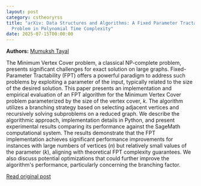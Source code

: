 ```yaml
---
layout: post
category: cstheoryrss
title: "arXiv: Data Structures and Algorithms: A Fixed Parameter Tractable Approach for Solving the Vertex Cover
  Problem in Polynomial Time Complexity"
date: 2025-07-15T00:00:00
---
```


**Authors:** [Mumuksh Tayal](https://dblp.uni-trier.de/search?q=Mumuksh+Tayal)

The Minimum Vertex Cover problem, a classical NP-complete problem, presents
significant challenges for exact solution on large graphs. Fixed-Parameter
Tractability (FPT) offers a powerful paradigm to address such problems by
exploiting a parameter of the input, typically related to the size of the
desired solution. This paper presents an implementation and empirical
evaluation of an FPT algorithm for the Minimum Vertex Cover problem
parameterized by the size of the vertex cover, $k$. The algorithm utilizes a
branching strategy based on selecting adjacent vertices and recursively solving
subproblems on a reduced graph. We describe the algorithmic approach,
implementation details in Python, and present experimental results comparing
its performance against the SageMath computational system. The results
demonstrate that the FPT implementation achieves significant performance
improvements for instances with large numbers of vertices ($n$) but relatively
small values of the parameter ($k$), aligning with theoretical FPT complexity
guarantees. We also discuss potential optimizations that could further improve
the algorithm's performance, particularly concerning the branching factor.

[Read original post](http://arxiv.org/abs/2507.09377v1)
